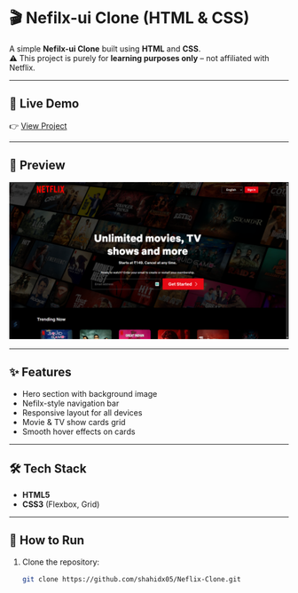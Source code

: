 # 🎬 Nefilx-ui Clone (HTML & CSS)

A simple **Nefilx-ui Clone** built using **HTML** and **CSS**.  
⚠️ This project is purely for **learning purposes only** – not affiliated with Netflix.

---

## 🚀 Live Demo  
👉 [View Project](https://watchly-ui-clone-x05.vercel.app/)

---

## 📸 Preview  
![Netflix Clone Screenshot](images/demo.png)

---

## ✨ Features  
- Hero section with background image  
- Nefilx-style navigation bar  
- Responsive layout for all devices  
- Movie & TV show cards grid  
- Smooth hover effects on cards  

---

## 🛠 Tech Stack  
- **HTML5**  
- **CSS3** (Flexbox, Grid)  

---

## 📂 How to Run  

1. Clone the repository:
   ```bash
   git clone https://github.com/shahidx05/Neflix-Clone.git
